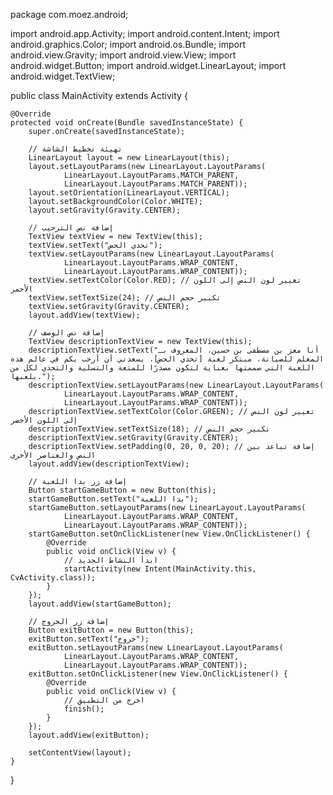 package com.moez.android;

import android.app.Activity;
import android.content.Intent;
import android.graphics.Color;
import android.os.Bundle;
import android.view.Gravity;
import android.view.View;
import android.widget.Button;
import android.widget.LinearLayout;
import android.widget.TextView;

public class MainActivity extends Activity {

    @Override
    protected void onCreate(Bundle savedInstanceState) {
        super.onCreate(savedInstanceState);

        // تهيئة تخطيط الشاشة
        LinearLayout layout = new LinearLayout(this);
        layout.setLayoutParams(new LinearLayout.LayoutParams(
                LinearLayout.LayoutParams.MATCH_PARENT,
                LinearLayout.LayoutParams.MATCH_PARENT));
        layout.setOrientation(LinearLayout.VERTICAL);
        layout.setBackgroundColor(Color.WHITE);
        layout.setGravity(Gravity.CENTER);

        // إضافة نص الترحيب
        TextView textView = new TextView(this);
        textView.setText("تحدي الحض");
        textView.setLayoutParams(new LinearLayout.LayoutParams(
                LinearLayout.LayoutParams.WRAP_CONTENT,
                LinearLayout.LayoutParams.WRAP_CONTENT));
        textView.setTextColor(Color.RED); // تغيير لون النص إلى اللون الأحمر
        textView.setTextSize(24); // تكبير حجم النص
        textView.setGravity(Gravity.CENTER);
        layout.addView(textView);

        // إضافة نص الوصف
        TextView descriptionTextView = new TextView(this);
        descriptionTextView.setText("أنا معز بن مصطفى بن حسين، المعروف بـ المعلم للصيانة، مبتكر لعبة [تحدي الحض]. يسعدني أن أرحب بكم في عالم هذه اللعبة التي صممتها بعناية لتكون مصدرًا للمتعة والتسلية والتحدي لكل من يلعبها.");
        descriptionTextView.setLayoutParams(new LinearLayout.LayoutParams(
                LinearLayout.LayoutParams.WRAP_CONTENT,
                LinearLayout.LayoutParams.WRAP_CONTENT));
        descriptionTextView.setTextColor(Color.GREEN); // تغيير لون النص إلى اللون الأخضر
        descriptionTextView.setTextSize(18); // تكبير حجم النص
        descriptionTextView.setGravity(Gravity.CENTER);
        descriptionTextView.setPadding(0, 20, 0, 20); // إضافة تباعد بين النص والعناصر الأخرى
        layout.addView(descriptionTextView);

        // إضافة زر بدا اللعبة
        Button startGameButton = new Button(this);
        startGameButton.setText("بدا اللعبة");
        startGameButton.setLayoutParams(new LinearLayout.LayoutParams(
                LinearLayout.LayoutParams.WRAP_CONTENT,
                LinearLayout.LayoutParams.WRAP_CONTENT));
        startGameButton.setOnClickListener(new View.OnClickListener() {
            @Override
            public void onClick(View v) {
                // ابدأ النشاط الجديد
                startActivity(new Intent(MainActivity.this, CvActivity.class));
            }
        });
        layout.addView(startGameButton);

        // إضافة زر الخروج
        Button exitButton = new Button(this);
        exitButton.setText("خروج");
        exitButton.setLayoutParams(new LinearLayout.LayoutParams(
                LinearLayout.LayoutParams.WRAP_CONTENT,
                LinearLayout.LayoutParams.WRAP_CONTENT));
        exitButton.setOnClickListener(new View.OnClickListener() {
            @Override
            public void onClick(View v) {
                // اخرج من التطبيق
                finish();
            }
        });
        layout.addView(exitButton);

        setContentView(layout);
    }
}
